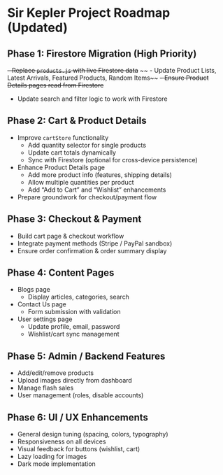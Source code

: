 # Sir Kepler Project Roadmap (Updated)

## Phase 1: Firestore Migration (High Priority)
~~- Replace `products.js` with live Firestore data~~
 ~~ - Update Product Lists, Latest Arrivals, Featured Products, Random Items~~
  ~~- Ensure Product Details pages read from Firestore~~
  - Update search and filter logic to work with Firestore

## Phase 2: Cart & Product Details
- Improve `cartStore` functionality
  - Add quantity selector for single products
  - Update cart totals dynamically
  - Sync with Firestore (optional for cross-device persistence)
- Enhance Product Details page
  - Add more product info (features, shipping details)
  - Allow multiple quantities per product
  - Add “Add to Cart” and “Wishlist” enhancements
- Prepare groundwork for checkout/payment flow

## Phase 3: Checkout & Payment
- Build cart page & checkout workflow
- Integrate payment methods (Stripe / PayPal sandbox)
- Ensure order confirmation & order summary display

## Phase 4: Content Pages
- Blogs page
  - Display articles, categories, search
- Contact Us page
  - Form submission with validation
- User settings page
  - Update profile, email, password
  - Wishlist/cart sync management

## Phase 5: Admin / Backend Features
- Add/edit/remove products
- Upload images directly from dashboard
- Manage flash sales
- User management (roles, disable accounts)

## Phase 6: UI / UX Enhancements
- General design tuning (spacing, colors, typography)
- Responsiveness on all devices
- Visual feedback for buttons (wishlist, cart)
- Lazy loading for images
- Dark mode implementation
